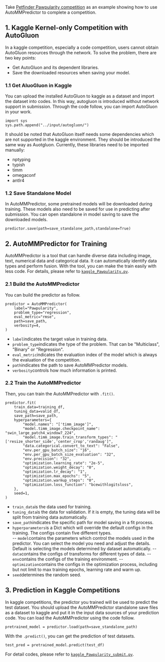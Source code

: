 ﻿Take [Petfinder Pawpularity competition](https://www.kaggle.com/competitions/petfinder-pawpularity-score/overview) as an example showing how to use AutoMMPredictor to complete a competition.

## 1. Kaggle Kernel-only Competition with AutoGluon

In a kaggle competition, especially a code competition, users cannot obtain AutoGluon resources through the network. 
To solve the problem, there are two key points:

 - Get AutoGluon and its dependent libraries.
 - Save the downloaded resources when saving your model.

### 1.1 Get AluoGluon in Kaggle

You can upload the installed AutoGluon to kaggle as a dataset and import the dataset into codes. In this way, autogluon is introduced without network support in submission. 
Through the code follow, you can import AutoGluon in your work.

    import sys
    sys.path.append("../input/autogluon/")
  
 It should be noted that AutoGluon itself needs some dependencies which are not supported in the kaggle environment. They should be introduced the same way as Auotgluon. 
Currently, these libraries need to be imported manually:

 - nptyping
 - typish
 - timm
 - omegaconf
 - antlr4

### 1.2 Save Standalone Model
In AutoMMPredictor, some pretrained models will be downloaded during training. These models also need to be saved for use in predicting after submission. You can open standalone in model saving to save the downloaded models.

    predictor.save(path=save_standalone_path,standalone=True)

## 2. AutoMMPredictor for Training

AutoMMPredictor is a tool that can handle diverse data including image, text, numerical data and categorical data. It can automatically identify data types and perform fusion. With the tool, you can make the train easily with less code. For details, please refer to [`kaggle_Pawpularity.py`](./kaggle_Pawpularity.py).

### 2.1 Build the AutoMMPredictor

You can build the predictor as follow.

    predictor = AutoMMPredictor(
	    label="Pawpularity", 
	    problem_type="regression", 
	    eval_metric="rmse", 
	    path=save_path,  
	    verbosity=4, 
	)

 - `label`indicates the target value in training data.
 - `problem_type`indicates the type of the problem. That can be "Multiclass", "Binary" or "Regression".
 - `eval_metric`indicates the evaluation index of the model which is always the evaluation of the competition.
 - `path`indicates the path to save AutoMMPredictor models.
 - `verbosity`controls how much information is printed.

### 2.2 Train the AutoMMPredictor

 Then, you can train the AutoMMPredictor with `.fit()`.
 

    predictor.fit(  
	    train_data=training_df,
	    tuning_data=valid_df,  
	    save_path=save_path,  
	    hyperparameters={
		    "model.names": "['timm_image']",
		    "model.timm_image.checkpoint_name": "swin_large_patch4_window7_224",
		    "model.timm_image.train_transform_types": "['resize_shorter_side','center_crop','randaug']",
		    "data.categorical.convert_to_text": "False",
		    "env.per_gpu_batch_size": "16",
		    "env.per_gpu_batch_size_evaluation": "32",
		    "env.precision": "32",
		    "optimization.learning_rate": "2e-5",
		    "optimization.weight_decay": "0",
		    "optimization.lr_decay": "1",
		    "optimization.max_epochs": "5",
		    "optimization.warmup_steps": "0",
		    "optimization.loss_function": "bcewithlogitsloss",
		},
		seed=1,
	)

 - `train_data`is the data used for training.
 - `tuning_data`is the data for validation. If it is empty, the tuning data will be split from training data automatically.
 - `save_path`indicates the specific path for model saving in a fit process.
 - `hyperparameters`is a Dict which will override the default configs in the training. The configs contain five different types.  
 -- `model`contains the parameters which control the models used in the predictor. You can select the model you need and adjust the details. Default is selecting the models determined by dataset automatically.
 --`data`contains the configs of transforms for different types of data. 
 --`env`contains the configs of the training environment.
 --`optimization`contains the configs in the optimization process, including but not limit to max training epochs, learning rate and warm up.
 - `seed`determines the random seed.

## 3. Prediction in Kaggle Competitions

In kaggle competitions, the predictor you trained will be used to predict the test dataset. You should upload the AutoMMPredictor standalone save files as a dataset to kaggle and put it in the input data sources of your prediction code. 
You can load the AutoMMPredictor using the code follow.

    pretrained_model = predictor.load(path=save_standalone_path)

With the `.predict()`, you can get the prediction of test datasets.

    test_pred = pretrained_model.predict(test_df)
 
 For detail codes, please refer to [`kaggle_Pawpularity_submit.py`](./kaggle_Pawpularity_submit.py).
